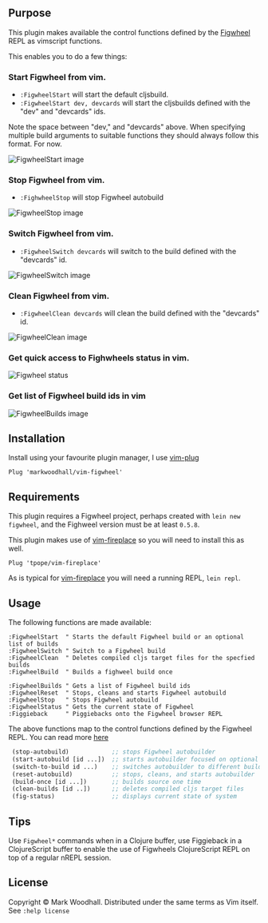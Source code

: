 ## Purpose

This plugin makes available the control functions defined by the [Figwheel](https://github.com/bhauman/lein-figwheel) REPL as vimscript functions.

This enables you to do a few things:

### Start Figwheel from vim.
  * `:FigwheelStart` will start the default cljsbuild.
  * `:FigwheelStart dev, devcards` will start the cljsbuilds defined with the "dev" and "devcards" ids.

Note the space between "dev," and "devcards" above. When specifying multiple build arguments to suitable functions they should
always follow this format. For now.

![FigwheelStart image](http://i.imgur.com/rISbtXw.png)

### Stop Figwheel from vim.
  * `:FighwheelStop` will stop Figwheel autobuild

![FigwheelStop image](http://i.imgur.com/SwNJPz4.png)

### Switch Figwheel from vim.
  * `:FigwheelSwitch devcards` will switch to the build defined with the "devcards" id.

![FigwheelSwitch image](http://i.imgur.com/MLtB77h.png)
### Clean Figwheel from vim.
  * `:FigwheelClean devcards` will clean the build defined with the "devcards" id.

![FigwheelClean image](http://i.imgur.com/vVWTqW1.png)
### Get quick access to Fighwheels status in vim.

![Figwheel status](http://i.imgur.com/Wq9HHgW.png)

### Get list of Figwheel build ids in vim

![FigwheelBuilds image](http://i.imgur.com/3AJ84B5.png)

## Installation

Install using your favourite plugin manager,
I use [vim-plug](https://github.com/junegunn/vim-plug)

```vim
Plug 'markwoodhall/vim-figwheel'
```

## Requirements

This plugin requires a Figwheel project, perhaps created with `lein new figwheel`, and the Fighweel version must be at least `0.5.8`.

This plugin makes use of [vim-fireplace](https://github.com/tpope/vim-fireplace) so you will need to install this as well.

```vim
Plug 'tpope/vim-fireplace'

```

As is typical for [vim-fireplace](https://github.com/tpope/vim-fireplace) you will need a running REPL, `lein repl`.

## Usage

The following functions are made available:

```vim
:FigwheelStart  " Starts the default Figwheel build or an optional list of builds
:FigwheelSwitch " Switch to a Figwheel build
:FigwheelClean  " Deletes compiled cljs target files for the specfied builds
:FigwheelBuild  " Builds a fighweel build once
```

```vim
:FigwheelBuilds " Gets a list of Figwheel build ids
:FigwheelReset  " Stops, cleans and starts Figwheel autobuild
:FigwheelStop   " Stops Figwheel autobuild
:FigwheelStatus " Gets the current state of Figwheel
:Figgieback     " Piggiebacks onto the Figwheel browser REPL
```

The above functions map to the control functions defined by the Figwheel REPL. You can read more [here](https://github.com/bhauman/lein-figwheel)

```clojure
 (stop-autobuild)            ;; stops Figwheel autobuilder
 (start-autobuild [id ...])  ;; starts autobuilder focused on optional ids
 (switch-to-build id ...)    ;; switches autobuilder to different build
 (reset-autobuild)           ;; stops, cleans, and starts autobuilder
 (build-once [id ...])       ;; builds source one time
 (clean-builds [id ..])      ;; deletes compiled cljs target files
 (fig-status)                ;; displays current state of system
 ```

## Tips

Use `Figwheel*` commands when in a Clojure buffer, use Figgieback in a ClojureScript buffer to enable the use of Figwheels ClojureScript REPL on top of a regular nREPL session.

## License
Copyright © Mark Woodhall. Distributed under the same terms as Vim itself. See `:help license`
